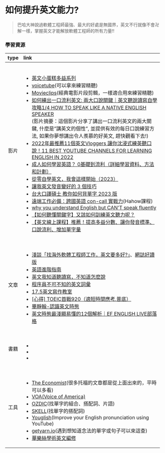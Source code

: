 # 如何提升英文能力? 

> 巴哈大神說過軟體工程師最強、最大的好處是無國界，英文不行就像不會卍解一樣，掌握英文才能解放軟體工程師的所有力量!!
### 學習資源

|  type       |   link                                                               |
| :----------: | :-----------------------------------------------------                    |
| 影片    | <br><ul><li> [英文小蛋糕多益系列](https://www.youtube.com/watch?v=Os3eFKisucw&list=PL8Xku2gCh-auVGr16jMP5IRNu-w_pB2fb)</li><li>[voicetube](https://tw.voicetube.com/)(可以拿來練習精聽)</li><li>[Movieclips](https://www.youtube.com/c/movieclips)(經典電影片段剪輯，一樣適合用來練習精聽)</li><li>[如何練出一口流利英文: 兩大口說關鍵｜英文聽說讀寫自學攻略1/4 HOW TO SPEAK LIKE A NATIVE ENGLISH SPEAKER](https://youtu.be/-yLjwMtoiJY)<br>(影片摘要：這個影片分享了講出一口流利英文的兩大關鍵, 什麼是”講英文的個性”, 並提供有效的每日口說練習方法, 如果你夢想講出令人羨慕的好英文, 趕快觀看下去!)</li><li>[2022年最推薦11個英文Vloggers 讓你沈浸式練英聽口說！11 BEST YOUTUBE CHANNELS FOR LEARNING ENGLISH IN 2022](https://youtu.be/n8XsnmW_duM)</li><li>[成人如何學習英語？ 0基礎到流利（詳細學習資料、方法和計劃）](https://youtu.be/yb9Iag9a07U)</li><li>[從零自學英文，我會這樣開始（2023）](https://youtu.be/TKyQk6eMLFs)</li><li>[讓我英文發音變好的 3 個技巧](https://youtu.be/W6lOy5KWjkg)</li><li>[台大口譯碩士 教你如何背單字 2023 版](https://youtu.be/ffTFUfVElGo)</li><li>[遠端工作必備：跨國英語 con-call 實戰力](https://hahow.in/courses/5e9d15e5a9ffe60383a8eb44)(Hahow課程)</li><li>[why you understand English but CAN'T speak fluently](https://youtu.be/oXOTlM9n-_k)</li><li>[【如何聽懂關鍵字】又該如何訓練英文聽力呢？](https://www.dcard.tw/f/persona_jason_english/p/241879898)</li><li>[【英文線上課程】推薦！提高多益分數、讓你發音標準、口說流利、增加單字量](https://00jenglish.com/%e6%8e%a8%e8%96%a6%e7%b7%9a%e4%b8%8a%e8%aa%b2%e7%a8%8b%e6%8f%90%e9%ab%98%e5%a4%9a%e7%9b%8a%e5%88%86%e6%95%b8%e8%ae%93%e4%bd%a0%e5%8f%a3%e8%aa%aa%e6%b5%81/)</li></ul>                                         |
| 文章    | <br><ul><li>[淺談「找海外軟體工程師工作，英文要多好?」](https://www.dcard.tw/f/job/p/240968057)、[網誌好讀版](https://www.explainthis.io/zh-hant/software-engineer-note/software-engineer-career/how-proficient-should-your-english-be)</li><li>[英語進階指南](https://github.com/byoungd/English-level-up-tips)</li><li>[英文我知道聽讀寫，不知道怎麼說](https://yschen25.blogspot.com/2021/08/howtospeakenglish.html)</li><li>[程序員不可不知的英文詞彙](https://www.kancloud.cn/haixu926611/study-english/112096)</li><li>[17.5英文寫作教室](https://www.instagram.com/_seventeen.5/)</li><li>[[心得] TOEIC首戰920（適短時間應考.普底）](https://www.ptt.cc/bbs/TOEIC/M.1376693151.A.0CC.html)</li><li>[畢靜翰-認識英文時態](https://www.facebook.com/6016414/posts/pfbid0ejDLvMDo98fcWuUireEZi4gTAvj3Bvv7kmhbwDbGypNw2eufobpAekFw9vJn4WPYl/?d=n)</li><li>[英文時態最淺顯易懂的12個解析｜EF ENGLISH LIVE部落格](https://www.facebook.com/6016414/posts/pfbid0ejDLvMDo98fcWuUireEZi4gTAvj3Bvv7kmhbwDbGypNw2eufobpAekFw9vJn4WPYl/?d=n)</li></ul>|
| 書籍    | <br><ul><li> []()</li><li>[]()</li><li>[]()</li></ul>         |
| 工具    | <br><ul><li>[The Economist](https://www.economist.com/)(很多托福的文章都是從上面出來的，平時可以多看)</li><li>[VOA(Voice of America)](https://learningenglish.voanews.com/)</li><li>[OZDIC](https://ozdic.com/)(找單字的組合、搭配詞、片語)</li><li> [SKELL](https://skell.sketchengine.eu/#home?lang=en)(找單字的搭配詞)</li><li>[Youglish](https://youglish.com/)(Improve your English pronunciation using YouTube)</li><li>[getyarn.io](https://getyarn.io/)(遇到想知道念法的單字或句子可以來這查)</li><li>[華樂絲學術英文編修](https://www.editing.tw/?network=g&campaignid=1476798951&adgroupid=56945224077&match=b&k=%E8%8B%B1%E6%96%87%E7%B7%A8%E4%BF%AE&d=m&placement&utm_source=google&utm_medium=cpc&utm_content=branded_responsive&gclid=EAIaIQobChMIqdCn4IO6-AIVxMKWCh2vGQEVEAAYAiAAEgLL3fD_BwE)</li></ul>         |
